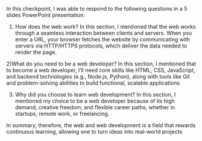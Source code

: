 In this checkpoint, I was able to respond to the following questions in a 5 slides PowerPoint presentation: 
1) How does the web work? In this section, I mentioned that the web works through a seamless interaction between clients and servers. When you enter a URL, your browser fetches the website by communicating with servers via HTTP/HTTPS protocols, which deliver the data needed to render the page. 
 
 2)What do you need to be a web developer? In this section, I mentioned that to become a web developer, I’ll need core skills like HTML, CSS, JavaScript, and backend technologies (e.g., Node.js, Python), along with tools like Git and problem-solving abilities to build functional, scalable applications 
 
 3) Why did you choose to learn web development? In this section, I mentioned my choice to be a web developer because of its high demand, creative freedom, and flexible career paths, whether in startups, remote work, or freelancing. 

In summary, therefore, the web and web development is a field that rewards continuous learning, allowing one to turn ideas into real-world projects
